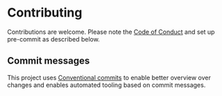 # Contributing

Contributions are welcome. Please note the [Code of Conduct](CODE_OF_CONDUCT.md) and set up pre-commit as described below.

## Commit messages

This project uses [Conventional commits](https://www.conventionalcommits.org/en/v1.0.0-beta.4/)
to enable better overview over changes and enables automated tooling based on commit messages.
